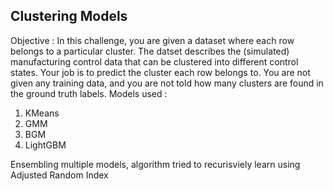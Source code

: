 ## Clustering Models 
Objective : In this challenge, you are given a dataset where each row belongs to a particular cluster. The datset describes the (simulated) manufacturing control data that can be clustered into different control states.
Your job is to predict the cluster each row belongs to. You are not given any training data, and you are not told how many clusters are found in the ground truth labels.
Models used :
1. KMeans 
2. GMM 
3. BGM 
4. LightGBM 

Ensembling multiple models, algorithm tried to recurisviely learn using Adjusted Random Index

